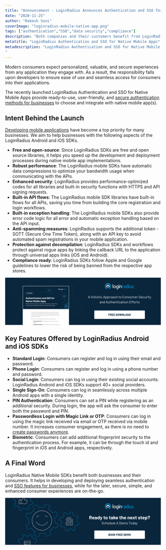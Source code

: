 ```yaml
---
title: "Announcement - LoginRadius Announces Authentication and SSO for Native Mobile Apps"
date: "2020-11-25"
author: "Rakesh Soni"
coverImage: "loginradius-mobile-native-app.png"
tags: ["authentication","SSO","data security","compliance"]
description: "Both companies and their customers benefit from LoginRadius Native Mobile SDKs. It allows companies to build and deploy seamless authentication and SSO functionality, while stable, easy and improved customer experiences are on-the-go for later."
metatitle: "LoginRadius Authentication and SSO for Native Mobile Apps"
metadescription: "LoginRadius Authentication and SSO for Native Mobile Apps provide enterprise authentication methods that are ready to use, user-friendly, and reliable.
"
---
```



Modern consumers expect personalized, valuable, and secure experiences from any application they engage with. As a result, the responsibility falls upon developers to ensure ease of use and seamless access for consumers into their applications. 

The recently launched LoginRadius Authentication and SSO for Native Mobile Apps provide ready-to-use, user-friendly, and [secure authentication methods for businesses](https://www.loginradius.com/multi-factor-authentication/) to choose and integrate with native mobile app(s). 


## Intent Behind the Launch

[Developing mobile applications](https://www.loginradius.com/mobile/) have become a top priority for many businesses. We aim to help businesses with the following aspects of the LoginRadius Android and iOS SDKs.



*   **Free and open-source**: Since LoginRadius SDKs are free and open source libraries, it helps you speed up the development and deployment processes during native mobile app implementations. 
*   **Robust performance**: The LoginRadius mobile SDKs have automatic data compressions to optimize your bandwidth usage when communicating with the APIs.
*   **Enhanced security**: LoginRadius provides performance-optimized codes for all libraries and built-in security functions with HTTPS and API signing requests.
*   **Built-in API flows**: The LoginRadius mobile SDK libraries have built-in flows for all APIs, saving you time from building the core registration and login workflows. 
*   **Built-in exception handling**: The LoginRadius mobile SDKs also provide error code logic for all error and automatic exception handling based on the API input.
*   **Anti-spamming measures**: LoginRadius supports the additional token - SOTT (Secure One Time Token), along with an API key to avoid automated spam registrations in your mobile application.
*   **Protection against decompilation**: LoginRadius SDKs and workflows protect against rogue apps by linking the callback URL to the application through universal apps links (iOS and Android).
*   **Compliance ready**: LoginRadius SDKs follow Apple and Google guidelines to lower the risk of being banned from the respective app stores. 



[![loginradius-native-mobile-apps-datasheet](loginradius-native-mobile-apps-datasheet.png)](https://www.loginradius.com/resource/authentication-sso-native-mobile-apps-datasheet)


## Key Features Offered by LoginRadius Android and iOS SDKs



*   **Standard Login**: Consumers can register and log in using their email and password. 
*   **Phone Login**: Consumers can register and log in using a phone number and password. 
*   **Social Login**: Consumers can log in using their existing social accounts. LoginRadius Android and iOS SDKs support 40+ social providers.
*   **Single Sign-On**: Consumers can log in seamlessly across multiple Android apps with a single identity.
*   **PIN Authentication**: Consumers can set a PIN while registering as an additional security. During login, the app will ask the consumer to enter both the password and PIN. 
*   **Passwordless Login with Magic Link or OTP**: Consumers can log in using the magic link received via email or OTP received via mobile number. It increases consumer engagement, as there is no need to [create passwords anymore](https://www.loginradius.com/blog/identity/2020/10/loginradius-launches-passwordless-login-with-magic-link-or-otp/). 
*   **Biometric**: Consumers can add additional fingerprint security to the authentication process. For example, it can be through the touch id and fingerprint in iOS and Android apps, respectively.


## A Final Word

LoginRadius Native Mobile SDKs benefit both businesses and their consumers. It helps in developing and deploying seamless authentication and [SSO features for businesses](https://www.loginradius.com/single-sign-on/), while for the later, secure, simple, and enhanced consumer experiences are on-the-go. 

[![Book-a-demo-loginradius](../../assets/book-a-demo-loginradius.png)](https://www.loginradius.com/book-a-demo/)


